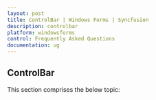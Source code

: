 ```yaml
---
layout: post
title: ControlBar | Windows Forms | Syncfusion
description: controlbar
platform: windowsforms
control: Frequently Asked Questions
documentation: ug
---
```


## ControlBar

This section comprises the below topic:

